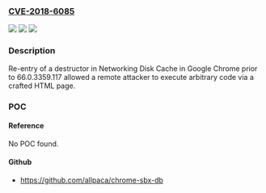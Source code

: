 ### [CVE-2018-6085](https://cve.mitre.org/cgi-bin/cvename.cgi?name=CVE-2018-6085)
![](https://img.shields.io/static/v1?label=Product&message=Chrome&color=blue)
![](https://img.shields.io/static/v1?label=Version&message=%3C%2066.0.3359.117%20&color=brighgreen)
![](https://img.shields.io/static/v1?label=Vulnerability&message=Object%20corruption&color=brighgreen)

### Description

Re-entry of a destructor in Networking Disk Cache in Google Chrome prior to 66.0.3359.117 allowed a remote attacker to execute arbitrary code via a crafted HTML page.

### POC

#### Reference
No POC found.

#### Github
- https://github.com/allpaca/chrome-sbx-db

